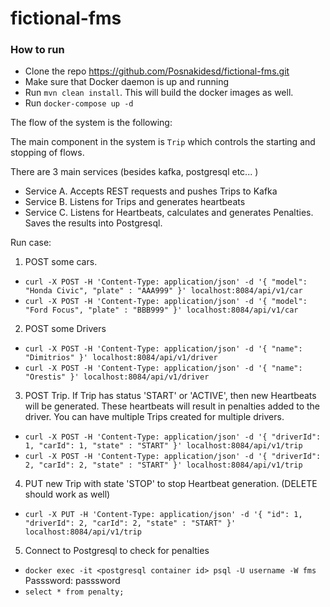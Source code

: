 # fictional-fms

### How to run
* Clone the repo https://github.com/Posnakidesd/fictional-fms.git
* Make sure that Docker daemon is up and running
* Run `mvn clean install`. This will build the docker images as well.
* Run `docker-compose up -d`


The flow of the system is the following:

The main component in the system is `Trip` which controls the starting and stopping of flows.

There are 3 main services (besides kafka, postgresql etc... )
* Service A. Accepts REST requests and pushes Trips to Kafka
* Service B. Listens for Trips and generates heartbeats
* Service C. Listens for Heartbeats, calculates and generates Penalties. Saves the results into Postgresql.

Run case:

1) POST some cars.
* `curl -X POST -H 'Content-Type: application/json' -d '{ "model": "Honda Civic", "plate" : "AAA999" }' localhost:8084/api/v1/car`
* `curl -X POST -H 'Content-Type: application/json' -d '{ "model": "Ford Focus", "plate" : "BBB999" }' localhost:8084/api/v1/car`
2) POST some Drivers
* `curl -X POST -H 'Content-Type: application/json' -d '{ "name": "Dimitrios" }' localhost:8084/api/v1/driver`
* `curl -X POST -H 'Content-Type: application/json' -d '{ "name": "Orestis" }' localhost:8084/api/v1/driver`
3) POST Trip. If Trip has status 'START' or 'ACTIVE', then new Heartbeats will be generated. These heartbeats will result in penalties added to the driver. You can have multiple Trips created for multiple drivers.
* `curl -X POST -H 'Content-Type: application/json' -d '{ "driverId": 1, "carId": 1, "state" : "START" }' localhost:8084/api/v1/trip`
* `curl -X POST -H 'Content-Type: application/json' -d '{ "driverId": 2, "carId": 2, "state" : "START" }' localhost:8084/api/v1/trip`
4) PUT new Trip with state 'STOP' to stop Heartbeat generation. (DELETE should work as well)
* `curl -X PUT -H 'Content-Type: application/json' -d '{ "id": 1, "driverId": 2, "carId": 2, "state" : "START" }' localhost:8084/api/v1/trip`
5) Connect to Postgresql to check for penalties
* `docker exec -it <postgresql container id> psql -U username -W fms` Passsword: passsword
* `select * from penalty;`

